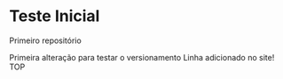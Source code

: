 # Teste Inicial
Primeiro repositório 

Primeira alteração para testar o versionamento
Linha adicionado no site!
TOP
